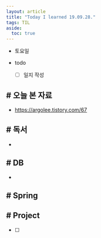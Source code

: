 ```yaml
---
layout: article
title: "Today I learned 19.09.28."
tags: TIL
aside:
  toc: true
---
```


- 토요일
- todo

  - [ ] 일지 작성



## # 오늘 본 자료

- https://argolee.tistory.com/67

  


## # 독서

- 




## # DB

- 



## # Spring





## # Project

- [ ] 
